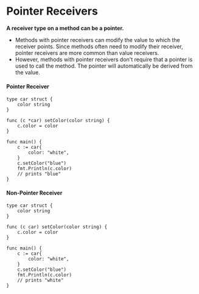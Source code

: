 # Pointer Receivers
<b>A receiver type on a method can be a pointer.</b>

- Methods with pointer receivers can modify the value to which the receiver points. Since methods often need to modify their receiver, pointer receivers are more common than value receivers.
- However, methods with pointer receivers don't require that a pointer is used to call the method. The pointer will automatically be derived from the value.

#### Pointer Receiver
```
type car struct {
	color string
}

func (c *car) setColor(color string) {
	c.color = color
}

func main() {
	c := car{
		color: "white",
	}
	c.setColor("blue")
	fmt.Println(c.color)
	// prints "blue"
}
```

#### Non-Pointer Receiver
```
type car struct {
	color string
}

func (c car) setColor(color string) {
	c.color = color
}

func main() {
	c := car{
		color: "white",
	}
	c.setColor("blue")
	fmt.Println(c.color)
	// prints "white"
}
```